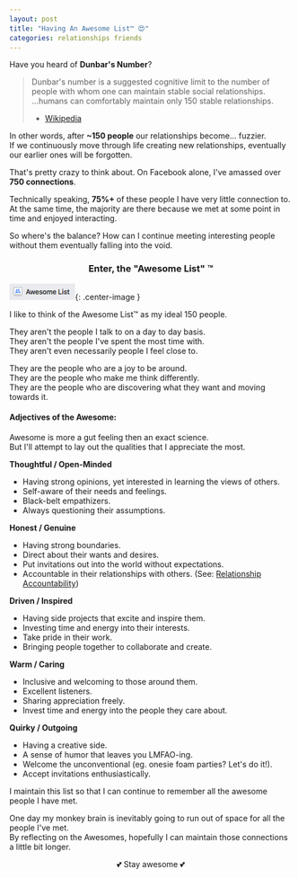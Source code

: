 ```yaml
---
layout: post
title: "Having An Awesome List™ 😍"
categories: relationships friends
---
```


Have you heard of **Dunbar's Number**?

> Dunbar's number is a suggested cognitive limit to the number of people with whom one can maintain stable social relationships.  
> ...humans can comfortably maintain only 150 stable relationships.  
>  - [Wikipedia](https://en.wikipedia.org/wiki/Dunbar%27s_number)

In other words, after **~150 people** our relationships become... fuzzier.  
If we continuously move through life creating new relationships, eventually our earlier ones will be forgotten.

That's pretty crazy to think about. On Facebook alone, I've amassed over **750 connections**.

Technically speaking, **75%+** of these people I have very little connection to.
At the same time, the majority are there because we met at some point in time and enjoyed interacting.

So where's the balance? How can I continue meeting interesting people without them eventually falling into the void.

<h3 align="center">Enter, the <strong>"Awesome List" ™</strong></h3>

![Awesome List](/assets/awesome-list.png){: .center-image }

I like to think of the Awesome List™ as my ideal 150 people.

They aren't the people I talk to on a day to day basis.  
They aren't the people I've spent the most time with.  
They aren't even necessarily people I feel close to.  

They are the people who are a joy to be around.  
They are the people who make me think differently.  
They are the people who are discovering what they want and moving towards it.  

#### **Adjectives of the Awesome:**

Awesome is more a gut feeling then an exact science.  
But I'll attempt to lay out the qualities that I appreciate the most.

**Thoughtful / Open-Minded**

- Having strong opinions, yet interested in learning the views of others.
- Self-aware of their needs and feelings.
- Black-belt empathizers.
- Always questioning their assumptions.

**Honest / Genuine**

- Having strong boundaries.
- Direct about their wants and desires.
- Put invitations out into the world without expectations.
- Accountable in their relationships with others. (See: [Relationship Accountability](http://www.estherperel.com/relationship-accountability/))

**Driven / Inspired**

- Having side projects that excite and inspire them.
- Investing time and energy into their interests.
- Take pride in their work.
- Bringing people together to collaborate and create.

**Warm / Caring**

- Inclusive and welcoming to those around them.
- Excellent listeners.
- Sharing appreciation freely.
- Invest time and energy into the people they care about.

**Quirky / Outgoing**

- Having a creative side.
- A sense of humor that leaves you LMFAO-ing.
- Welcome the unconventional (eg. onesie foam parties? Let's do it!).
- Accept invitations enthusiastically.

I maintain this list so that I can continue to remember all the awesome people I have met.

One day my monkey brain is inevitably going to run out of space for all the people I've met.  
By reflecting on the Awesomes, hopefully I can maintain those connections a little bit longer.

<p align="center">💕  Stay awesome  💕</p>
